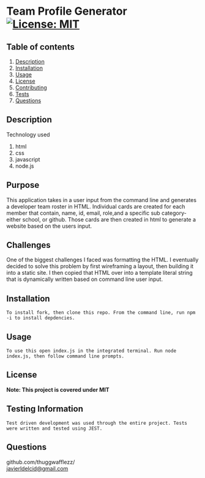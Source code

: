 # Team Profile Generator [![License: MIT](https://img.shields.io/badge/License-MIT-yellow.svg)](https://opensource.org/licenses/MIT)
## Table of contents
1. [Description](#Description)
2. [Installation](#Installation)
3. [Usage](#Usage)
4. [License](#License)
5. [Contributing](#Contributing)
6. [Tests](#Tests)
7. [Questions](#Questions)
 
## Description
Technology used
1. html
2. css
3. javascript
4. node.js

## Purpose
This application takes in a user input from the command line and generates a developer team roster in HTML. Individual cards are created for each member that contain, name, id, email, role,and a specific sub category- either school, or github. Those cards are then created in html to generate a website based on the users input.
## Challenges 
One of the biggest challenges I faced was formatting the HTML. I eventually decided to solve this problem by first wireframing a layout, then building it into a static site. I then copied that HTML over into a template literal string that is dynamically written based on command line user input.
## Installation
    To install fork, then clone this repo. From the command line, run npm -i to install depdencies.
## Usage
    To use this open index.js in the integrated terminal. Run node index.js, then follow command line prompts.
## License
**Note: This project is covered under MIT**
## Testing Information
    Test driven development was used through the entire project. Tests were written and tested using JEST.
## Questions
  github.com/thuggwafflezz/  
  javierldelcid@gmail.com
